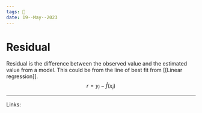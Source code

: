```yaml
---
tags: 🌱
date: 19--May--2023
---
```


# Residual

Residual is the difference between the observed value and the estimated value from a model. This could be from the line of best fit from [[Linear regression]].
$$r = y_i - \hat{f}(x_i)$$

---
Links: 